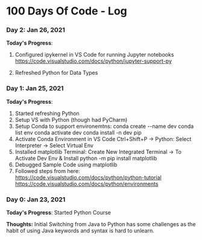 # 100 Days Of Code - Log

### Day 2: Jan 26, 2021
**Today's Progress**: 
1. Configured ipykernel in VS Code for running Jupyter notebooks
https://code.visualstudio.com/docs/python/jupyter-support-py

2. Refreshed Python for Data Types

### Day 1: Jan 25, 2021
**Today's Progress**: 
1. Started refreshing Python 
2. Setup VS with Python (though had PyCharm)
3. Setup Conda to support environemtns: 
conda create --name dev
conda list env
conda activate dev
conda install -n dev pip
4. Activate Conda Environment in VS Code
Ctrl+Shift+P -> Python: Select Interpreter -> Select Virtual Env
5. Installed matplotlib
Terminal: Create New Integrated Terminal -> To Activate Dev Env & Install 
python -m pip install matplotlib
5. Debugged Sample Code using matplotlib
6. Followed steps from here: https://code.visualstudio.com/docs/python/python-tutorial 
https://code.visualstudio.com/docs/python/environments

### Day 0: Jan 23, 2021

**Today's Progress**: Started Python Course

**Thoughts:** Initial Switching from Java to Python has some challenges as the habit of using Java keywords and syntax is hard to unlearn.